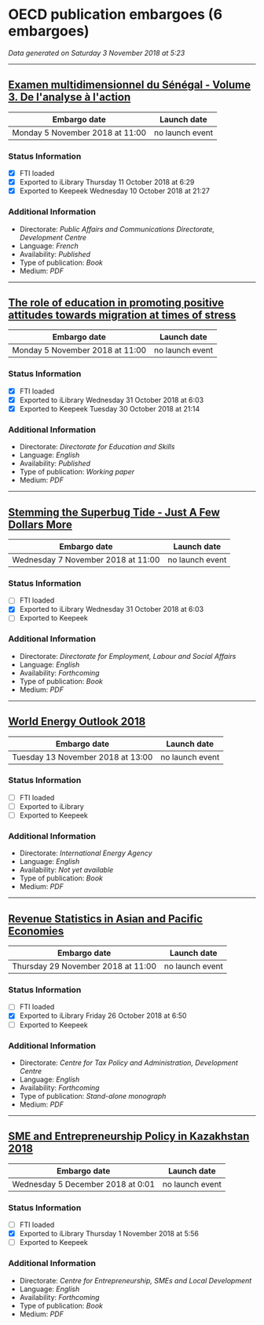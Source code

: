 # OECD publication embargoes (6 embargoes)

*Data generated on Saturday 3 November 2018 at 5:23*

------

## [Examen multidimensionnel du Sénégal - Volume 3. De l'analyse à l'action](https://doi.org/10.1787/9789264300347-fr)

Embargo date | Launch date
-------------|------------
Monday 5 November 2018 at 11:00 | no launch event

### Status Information
- [x] FTI loaded 
- [x] Exported to iLibrary Thursday 11 October 2018 at 6:29
- [x] Exported to Keepeek Wednesday 10 October 2018 at 21:27

### Additional Information

* Directorate: *Public Affairs and Communications Directorate, Development Centre*
* Language: *French*
* Availability: *Published*
* Type of publication: *Book*
* Medium: *PDF*

------

## [The role of education in promoting positive attitudes towards migration at times of stress](https://doi.org/10.1787/1d73c833-en)

Embargo date | Launch date
-------------|------------
Monday 5 November 2018 at 11:00 | no launch event

### Status Information
- [x] FTI loaded 
- [x] Exported to iLibrary Wednesday 31 October 2018 at 6:03
- [x] Exported to Keepeek Tuesday 30 October 2018 at 21:14

### Additional Information

* Directorate: *Directorate for Education and Skills*
* Language: *English*
* Availability: *Published*
* Type of publication: *Working paper*
* Medium: *PDF*

------

## [Stemming the Superbug Tide - Just A Few Dollars More](https://doi.org/10.1787/9789264307599-en)

Embargo date | Launch date
-------------|------------
Wednesday 7 November 2018 at 11:00 | no launch event

### Status Information
- [ ] FTI loaded
- [x] Exported to iLibrary Wednesday 31 October 2018 at 6:03
- [ ] Exported to Keepeek

### Additional Information

* Directorate: *Directorate for Employment, Labour and Social Affairs*
* Language: *English*
* Availability: *Forthcoming*
* Type of publication: *Book*
* Medium: *PDF*

------

## [World Energy Outlook 2018](https://doi.org/10.1787/g2g96ddc-en)

Embargo date | Launch date
-------------|------------
Tuesday 13 November 2018 at 13:00 | no launch event

### Status Information
- [ ] FTI loaded
- [ ] Exported to iLibrary
- [ ] Exported to Keepeek

### Additional Information

* Directorate: *International Energy Agency*
* Language: *English*
* Availability: *Not yet available*
* Type of publication: *Book*
* Medium: *PDF*

------

## [Revenue Statistics in Asian and Pacific Economies](https://doi.org/10.1787/9789264308091-en)

Embargo date | Launch date
-------------|------------
Thursday 29 November 2018 at 11:00 | no launch event

### Status Information
- [ ] FTI loaded
- [x] Exported to iLibrary Friday 26 October 2018 at 6:50
- [ ] Exported to Keepeek

### Additional Information

* Directorate: *Centre for Tax Policy and Administration, Development Centre*
* Language: *English*
* Availability: *Forthcoming*
* Type of publication: *Stand-alone monograph*
* Medium: *PDF*

------

## [SME and Entrepreneurship Policy in Kazakhstan 2018](https://doi.org/10.1787/9789264301450-en)

Embargo date | Launch date
-------------|------------
Wednesday 5 December 2018 at 0:01 | no launch event

### Status Information
- [ ] FTI loaded
- [x] Exported to iLibrary Thursday 1 November 2018 at 5:56
- [ ] Exported to Keepeek

### Additional Information

* Directorate: *Centre for Entrepreneurship, SMEs and Local Development*
* Language: *English*
* Availability: *Forthcoming*
* Type of publication: *Book*
* Medium: *PDF*